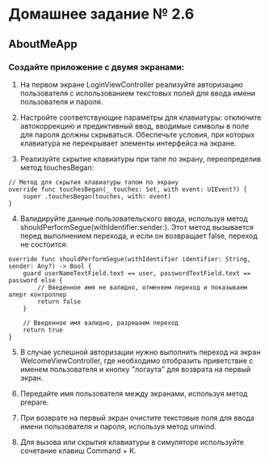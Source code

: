 # Домашнее задание № 2.6

## AboutMeApp
### Создайте приложение с двумя экранами:
1. На первом экране LoginViewController реализуйте авторизацию пользователя с использованием текстовых полей для ввода имени пользователя и пароля.

2. Настройте соответствующие параметры для клавиатуры: отключите автокоррекцию и предиктивный ввод, вводимые символы в поле для пароля должны скрываться. Обеспечьте условия, при которых клавиатура не перекрывает элементы интерфейса на экране.

3. Реализуйте скрытие клавиатуры при тапе по экрану, переопределив метод touchesBegan:
```
// Метод для скрытия клавиатуры тапом по экрану
override func touchesBegan(_ touches: Set, with event: UIEvent?) {
    super .touchesBegan(touches, with: event)
}
```

4. Валидируйте данные пользовательского ввода, используя метод shouldPerformSegue(withIdentifier:sender:). Этот метод вызывается перед выполнением перехода, и если он возвращает false, переход не состоится:
```
override func shouldPerformSegue(withIdentifier identifier: String, sender: Any?) -> Bool {
    guard userNameTextField.text == user, passwordTextField.text == password else {
        // Введенное имя не валидно, отменяем переход и показываем алерт контроллер
        return false
    }
    
    // Введенное имя валидно, разрешаем переход
    return true
}
```

5. В случае успешной авторизации нужно выполнить переход на экран WelcomeViewController, где необходимо отобразить приветствие с именем пользователя и кнопку "логаута" для возврата на первый экран.

6. Передайте имя пользователя между экранами, используя метод prepare.

7. При возврате на первый экран очистите текстовые поля для ввода имени пользователя и пароля, используя метод unwind.

8. Для вызова или скрытия клавиатуры в симуляторе используйте сочетание клавиш Command + K.
